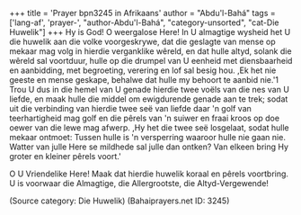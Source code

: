+++
title = 'Prayer bpn3245 in Afrikaans'
author = "Abdu'l-Bahá"
tags = ['lang-af', 'prayer-', "author-Abdu'l-Bahá", "category-unsorted", "cat-Die Huwelik"]
+++
Hy is God! O weergalose Here! In U almagtige wysheid het U die huwelik aan die volke voorgeskrywe, dat die geslagte van mense op mekaar mag volg in hierdie verganklike wêreld, en dat hulle altyd, solank die wêreld sal voortduur, hulle op die drumpel van U eenheid met diensbaarheid en aanbidding, met begroeting, verering en lof sal besig hou. ,Ek het nie geeste en mense geskape, behalwe dat hulle my behoort te aanbid nie.'1 Trou U dus in die hemel van U genade hierdie twee voëls van die nes van U liefde, en maak hulle die middel om ewigdurende genade aan te trek; sodat uit die verbinding van hierdie twee seë van liefde daar 'n golf van teerhartigheid mag golf en die pêrels van 'n suiwer en fraai kroos op doe oewer van die lewe mag afwerp. ,Hy het die twee seë losgelaat, sodat hulle mekaar ontmoet: Tussen hulle is 'n versperring waaroor hulle nie gaan nie. Watter van julle Here se mildhede sal julle dan ontken? Van elkeen bring Hy groter en kleiner pêrels voort.'

O U Vriendelike Here! Maak dat hierdie huwelik koraal en pêrels voortbring. U is voorwaar die Almagtige, die Allergrootste, die Altyd-Vergewende!

(Source category: Die Huwelik)
(Bahaiprayers.net ID: 3245)
